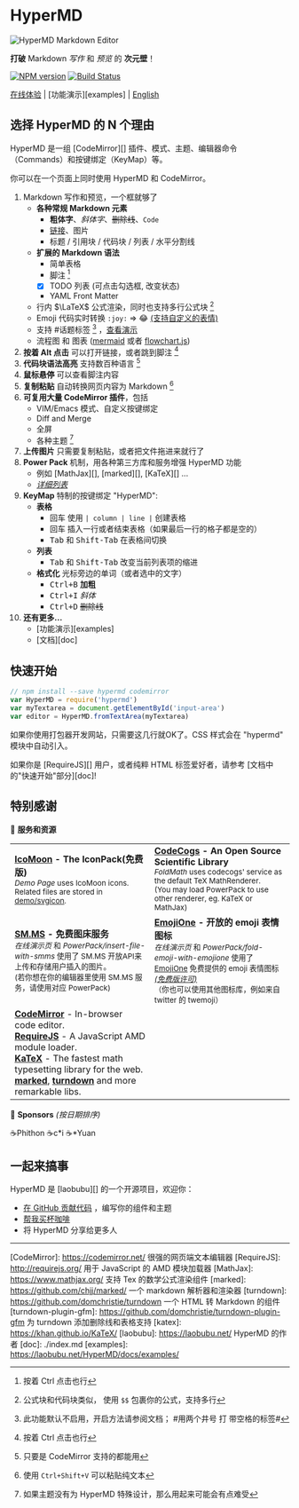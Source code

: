 # HyperMD

![HyperMD Markdown Editor](../../demo/logo.png)

**打破** Markdown *写作* 和 *预览* 的 **次元壁**！

[![NPM version](https://img.shields.io/npm/v/hypermd.svg?style=flat-square)](https://npmjs.org/package/hypermd) [![Build Status](https://travis-ci.org/laobubu/HyperMD.svg?branch=master)](https://travis-ci.org/laobubu/HyperMD)

[在线体验](https://laobubu.net/HyperMD/) |
[功能演示][examples] |
[English](../../README.md)

## 选择 HyperMD 的 N 个理由

HyperMD 是一组 [CodeMirror][] 插件、模式、主题、编辑器命令（Commands）和按键绑定（KeyMap）等。

你可以在一个页面上同时使用 HyperMD 和 CodeMirror。

1. Markdown 写作和预览，一个框就够了
   - **各种常规 Markdown 元素**
     + **粗体字**、*斜体字*、~~删除线~~、`Code`
     + [链接](https://laobubu.net)、图片
     + 标题 / 引用块 / 代码块 / 列表 / 水平分割线
   - **扩展的 Markdown 语法**
     + 简单表格
     + 脚注 [^1]
     + [x] TODO 列表 (可点击勾选框, 改变状态)
     + YAML Front Matter
   - 行内 $\LaTeX$ 公式渲染，同时也支持多行公式块 [^4]
   - Emoji 代码实时转换 `:joy:` => :joy: [(支持自定义的表情)](https://laobubu.net/HyperMD/docs/examples/custom-emoji.html)
   - 支持 #话题标签 [^6] ，[查看演示](https://laobubu.net/HyperMD/docs/examples/hashtag.html)
   - 流程图 和 图表 ([mermaid](https://laobubu.net/HyperMD/docs/examples/mermaid.html) 或者 [flowchart.js](https://laobubu.net/HyperMD/docs/examples/flowchart.html))
2. **按着 Alt 点击** 可以打开链接，或者跳到脚注 [^1]
3. **代码块语法高亮** 支持数百种语言 [^2]
4. **鼠标悬停** 可以查看脚注内容
5. **复制粘贴** 自动转换网页内容为 Markdown [^5]
6. **可复用大量 CodeMirror 插件**，包括
   - VIM/Emacs 模式、自定义按键绑定
   - Diff and Merge
   - 全屏
   - 各种主题 [^3]
7. **上传图片** 只需要复制粘贴，或者把文件拖进来就行了
8. **Power Pack** 机制，用各种第三方库和服务增强 HyperMD 功能
   - 例如 [MathJax][], [marked][], [KaTeX][] ...
   - *[详细列表](https://laobubu.net/HyperMD/#./docs/powerpacks.md)*
9. **KeyMap** 特制的按键绑定 "HyperMD":
    + **表格**
      - <kbd>回车</kbd> 使用 `| column | line |` 创建表格
      - <kbd>回车</kbd> 插入一行或者结束表格（如果最后一行的格子都是空的）
      - <kbd>Tab</kbd> 和 <kbd>Shift-Tab</kbd> 在表格间切换
    + **列表**
      - <kbd>Tab</kbd> 和 <kbd>Shift-Tab</kbd> 改变当前列表项的缩进
    + **格式化** 光标旁边的单词（或者选中的文字）
      - <kbd>Ctrl+B</kbd> **加粗**
      - <kbd>Ctrl+I</kbd> *斜体*
      - <kbd>Ctrl+D</kbd> ~~删除线~~
10. **还有更多...**
    + [功能演示][examples]
    + [文档][doc]

## 快速开始

```javascript
// npm install --save hypermd codemirror
var HyperMD = require('hypermd')
var myTextarea = document.getElementById('input-area')
var editor = HyperMD.fromTextArea(myTextarea)
```

如果你使用打包器开发网站，只需要这几行就OK了。CSS 样式会在 "hypermd" 模块中自动引入。

如果你是 [RequireJS][] 用户，或者纯粹 HTML 标签爱好者，请参考 [文档中的"快速开始"部分][doc]!


## 特别感谢

💎 **服务和资源**

<table>
  <tr>
    <td width="50%">
      <b><a href="https://icomoon.io/#icons-icomoon">IcoMoon</a> - The IconPack(免费版)</b><br>
      <small>
        <em>Demo Page</em> uses IcoMoon icons. Related files are stored in <a href="https://github.com/laobubu/HyperMD/tree/master/demo/svgicon">demo/svgicon</a>.
      </small>
    </td>
    <td>
      <b><a href="http://www.codecogs.com">CodeCogs</a> - An Open Source Scientific Library</b><br>
      <small>
        <em>FoldMath</em> uses codecogs' service as the default TeX MathRenderer.<br>
        (You may load PowerPack to use other renderer, eg. KaTeX or MathJax)
      </small>
    </td>
  </tr>
  <tr>
    <td>
      <b><a href="https://sm.ms/">SM.MS</a> - 免费图床服务</b><br>
      <small>
        <em>在线演示页</em> 和 <em>PowerPack/insert-file-with-smms</em> 使用了 SM.MS 开放API来上传和存储用户插入的图片。<br>
        (若你想在你的编辑器里使用 SM.MS 服务，请使用对应 PowerPack)
      </small>
    </td>
    <td>
      <b><a href="https://www.emojione.com/">EmojiOne</a> - 开放的 emoji 表情图标</b><br>
      <small>
        <em>在线演示页</em> 和 <em>PowerPack/fold-emoji-with-emojione</em> 使用了
        <a href="https://www.emojione.com/">EmojiOne</a> 免费提供的 emoji 表情图标
        <a href="https://www.emojione.com/licenses/free"><em>(免费版许可)</em></a><br>
        （你也可以使用其他图标库，例如来自 twitter 的 twemoji）
      </small>
    </td>
  </tr>
  <tr>
    <td>
      <b><a href="https://codemirror.net/">CodeMirror</a></b> - In-browser code editor.<br>
      <b><a href="http://requirejs.org/">RequireJS</a></b> - A JavaScript AMD module loader.<br>
      <b><a href="https://khan.github.io/KaTeX/">KaTeX</a></b> - The fastest math typesetting library for the web.<br>
      <b><a href="https://github.com/chjj/marked/">marked</a></b>,
      <b><a href="https://github.com/domchristie/turndown/">turndown</a></b>
      and more remarkable libs.
      <br>
    </td>
  </tr>
</table>


🙏 **Sponsors** _(按日期排序)_

<div class="sponsors">
  <span>☕Phithon</span>
  <span>☕c*i</span>
  <span>☕*Yuan</span>
</div>


## 一起来搞事

HyperMD 是 [laobubu][] 的一个开源项目，欢迎你：

- [在 GitHub 贡献代码](https://github.com/laobubu/HyperMD/) ，编写你的组件和主题
- [帮我买杯咖啡](https://laobubu.net/donate.html)
- 将 HyperMD 分享给更多人



-------------------------------------------------------
[CodeMirror]: https://codemirror.net/   很强的网页端文本编辑器
[RequireJS]:  http://requirejs.org/   用于 JavaScript 的 AMD 模块加载器
[MathJax]:  https://www.mathjax.org/  支持 Tex 的数学公式渲染组件
[marked]:   https://github.com/chjj/marked/  一个 markdown 解析器和渲染器
[turndown]: https://github.com/domchristie/turndown 一个 HTML 转 Markdown 的组件
[turndown-plugin-gfm]: https://github.com/domchristie/turndown-plugin-gfm 为 turndown 添加删除线和表格支持
[katex]: https://khan.github.io/KaTeX/
[laobubu]:  https://laobubu.net/  HyperMD 的作者
[doc]: ./index.md
[examples]: https://laobubu.net/HyperMD/docs/examples/

[^1]: 按着 Ctrl 点击也行
[^2]: 只要是 CodeMirror 支持的都能用
[^3]: 如果主题没有为 HyperMD 特殊设计，那么用起来可能会有点难受
[^4]: 公式块和代码块类似， 使用 `$$` 包裹你的公式，支持多行
[^5]: 使用 `Ctrl+Shift+V` 可以粘贴纯文本
[^6]: 此功能默认不启用，开启方法请参阅文档； #用两个井号 打 带空格的标签#

